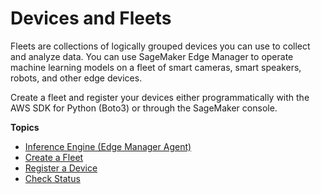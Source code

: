 # Devices and Fleets<a name="edge-device-fleet"></a>

Fleets are collections of logically grouped devices you can use to collect and analyze data\. You can use SageMaker Edge Manager to operate machine learning models on a fleet of smart cameras, smart speakers, robots, and other edge devices\.

Create a fleet and register your devices either programmatically with the AWS SDK for Python \(Boto3\) or through the SageMaker console\.

**Topics**
+ [Inference Engine \(Edge Manager Agent\)](edge-device-fleet-about.md)
+ [Create a Fleet](edge-device-fleet-create.md)
+ [Register a Device](edge-device-fleet-register.md)
+ [Check Status](edge-device-fleet-check-status.md)